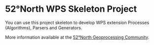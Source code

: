 # 52°North WPS Skeleton Project

You can use this project skeleton to develop WPS extension
Processes (Algorithms), Parsers and Generators.

More information available at the [52°North Geoprocessing Community](http://52north.org/geoprocessing).
